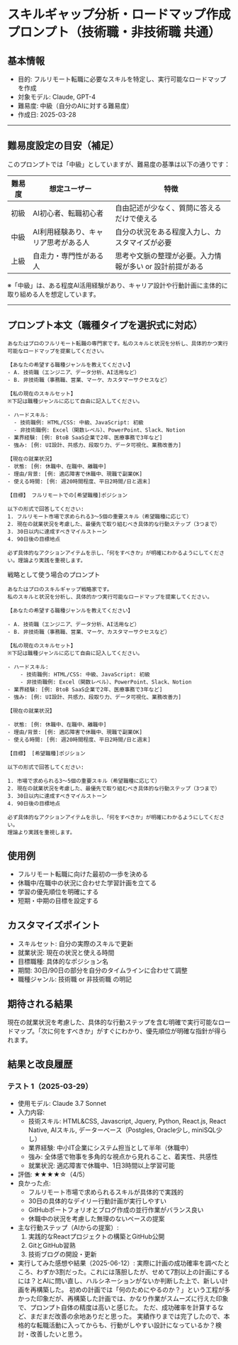 # スキルギャップ分析・ロードマップ作成プロンプト（技術職・非技術職 共通）

## 基本情報
- 目的: フルリモート転職に必要なスキルを特定し、実行可能なロードマップを作成
- 対象モデル: Claude, GPT-4
- 難易度: 中級（自分のAIに対する難易度）
- 作成日: 2025-03-28

---

## 難易度設定の目安（補足）
このプロンプトでは「中級」としていますが、難易度の基準は以下の通りです：

| 難易度 | 想定ユーザー | 特徴 |
|--------|---------------|------|
| 初級 | AI初心者、転職初心者 | 自由記述が少なく、質問に答えるだけで使える |
| 中級 | AI利用経験あり、キャリア思考がある人 | 自分の状況をある程度入力し、カスタマイズが必要 |
| 上級 | 自走力・専門性がある人 | 思考や文脈の整理が必要。入力情報が多い or 設計前提がある |

※「中級」は、ある程度AI活用経験があり、キャリア設計や行動計画に主体的に取り組める人を想定しています。

---

## プロンプト本文（職種タイプを選択式に対応）
```
あなたはプロのフルリモート転職の専門家です。私のスキルと状況を分析し、具体的かつ実行可能なロードマップを提案してください。

【あなたの希望する職種ジャンルを教えてください】
- A. 技術職（エンジニア、データ分析、AI活用など）
- B. 非技術職（事務職、営業、マーケ、カスタマーサクセスなど）

【私の現在のスキルセット】
※下記は職種ジャンルに応じて自由に記入してください。

- ハードスキル:
  - 技術職例: HTML/CSS: 中級、JavaScript: 初級
  - 非技術職例: Excel（関数レベル）、PowerPoint、Slack、Notion
- 業界経験: [例: BtoB SaaS企業で2年、医療事務で3年など]
- 強み: [例: UI設計、共感力、段取り力、データ可視化、業務改善力]

【現在の就業状況】
- 状態: [例: 休職中、在職中、離職中]
- 理由/背景: [例: 適応障害で休職中、現職で副業OK]
- 使える時間: [例: 週20時間程度、平日2時間/日と週末]

【目標】 フルリモートでの[希望職種]ポジション

以下の形式で回答してください:
1. フルリモート市場で求められる3〜5個の重要スキル（希望職種に応じて）
2. 現在の就業状況を考慮した、最優先で取り組むべき具体的な行動ステップ（3つまで）
3. 30日以内に達成すべきマイルストーン
4. 90日後の目標地点

必ず具体的なアクションアイテムを示し、「何をすべきか」が明確にわかるようにしてください。理論より実践を重視します。
```

戦略として使う場合のプロンプト
```
あなたはプロのスキルギャップ戦略家です。
私のスキルと状況を分析し、具体的かつ実行可能なロードマップを提案してください。

【あなたの希望する職種ジャンルを教えてください】

- A. 技術職（エンジニア、データ分析、AI活用など）
- B. 非技術職（事務職、営業、マーケ、カスタマーサクセスなど）

【私の現在のスキルセット】
※下記は職種ジャンルに応じて自由に記入してください。

- ハードスキル:
    - 技術職例: HTML/CSS: 中級、JavaScript: 初級
    - 非技術職例: Excel（関数レベル）、PowerPoint、Slack、Notion
- 業界経験: [例: BtoB SaaS企業で2年、医療事務で3年など]
- 強み: [例: UI設計、共感力、段取り力、データ可視化、業務改善力]

【現在の就業状況】

- 状態: [例: 休職中、在職中、離職中]
- 理由/背景: [例: 適応障害で休職中、現職で副業OK]
- 使える時間: [例: 週20時間程度、平日2時間/日と週末]

【目標】 [希望職種]ポジション

以下の形式で回答してください:

1. 市場で求められる3〜5個の重要スキル（希望職種に応じて）
2. 現在の就業状況を考慮した、最優先で取り組むべき具体的な行動ステップ（3つまで）
3. 30日以内に達成すべきマイルストーン
4. 90日後の目標地点

必ず具体的なアクションアイテムを示し、「何をすべきか」が明確にわかるようにしてください。
理論より実践を重視します。
```


## 使用例
- フルリモート転職に向けた最初の一歩を決める
- 休職中/在職中の状況に合わせた学習計画を立てる
- 学習の優先順位を明確にする
- 短期・中期の目標を設定する

## カスタマイズポイント
- スキルセット: 自分の実際のスキルで更新
- 就業状況: 現在の状況と使える時間
- 目標職種: 具体的なポジション名
- 期間: 30日/90日の部分を自分のタイムラインに合わせて調整
- 職種ジャンル: 技術職 or 非技術職 の明記

## 期待される結果
現在の就業状況を考慮した、具体的な行動ステップを含む明確で実行可能なロードマップ。「次に何をすべきか」がすぐにわかり、優先順位が明確な指針が得られます。

## 結果と改良履歴
### テスト 1（2025-03-29）
- 使用モデル: Claude 3.7 Sonnet
- 入力内容:
  - 技術スキル: HTML&CSS, Javascript, Jquery, Python, React.js, React Native, AIスキル, データーベース（Postgles, Oracle少し, miniSQL少し）
  - 業界経験: 中小IT企業にシステム担当として半年（休職中）
  - 強み: 全体感で物事を多角的な視点から見れること、着実性、共感性
  - 就業状況: 適応障害で休職中、1日3時間以上学習可能
- 評価: ★★★★☆（4/5）
- 良かった点:
  - フルリモート市場で求められるスキルが具体的で実践的
  - 30日の具体的なデイリー行動計画が実行しやすい
  - GitHubポートフォリオとブログ作成の並行作業がバランス良い
  - 休職中の状況を考慮した無理のないペースの提案
- 主な行動ステップ（AIからの提案）:
  1. 実践的なReactプロジェクトの構築とGitHub公開
  2. GitとGitHub習熟
  3. 技術ブログの開設・更新
- 実行してみた感想や結果（2025-06-12）:
  実際に計画の成功確率を調べたところ、わずか3割だった。これには落胆したが、せめて7割以上の計画にするには？とAIに問い直し、ハルシネーションがないか判断した上で、新しい計画を再構築した。
  初めの計画では「何のためにやるのか？」という工程が多かった印象だが、再構築した計画では、かなり作業がスムーズに行えた印象で、プロンプト自体の精度は高いと感じた。
  ただ、成功確率を計算するなど、まだまだ改善の余地ありだと思った。
  実績作りまでは完了したので、本格的な転職活動に入ってからも、行動がしやすい設計になっているか？検討・改善したいと思う。
